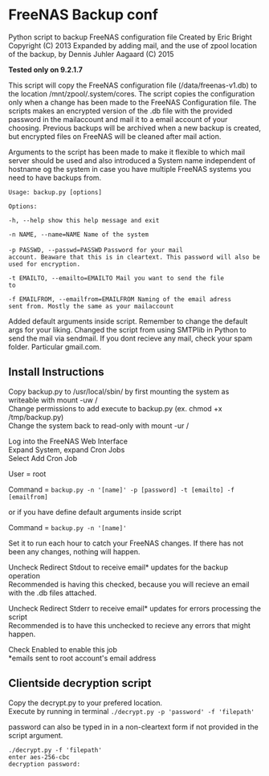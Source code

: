 <h1>FreeNAS Backup conf</h1>

Python script to backup FreeNAS configuration file Created by Eric Bright Copyright (C) 2013
Expanded by adding mail, and the use of zpool location of the backup, by Dennis Juhler Aagaard (C) 2015

<b>Tested only on 9.2.1.7</b>

This script will copy the FreeNAS configuration file (/data/freenas-v1.db) to the location /mnt/zpool/.system/cores. The script copies the configuration only when a change has been made to the FreeNAS Configuration file. The scripts makes an encrypted version of the .db file with the provided password in the mailaccount and mail it to a email account of your choosing. Previous backups will be archived when a new backup is created, but encrypted files on FreeNAS will be cleaned after mail action.

Arguments to the script has been made to make it flexible to which mail server should be used and also introduced a System name independent of hostname og the system in case you have multiple FreeNAS systems you need to have backups from.

<code>Usage: backup.py [options]</code>

<code>Options:</code>

<code>-h, --help            show this help message and exit</code>

<code>-n NAME, --name=NAME    Name of the system</code>

<code>-p PASSWD, --passwd=PASSWD</code>
                        <code>Password for your mail account. Beaware that this is
                        in cleartext. This password will also be used for encryption.</code>

<code>-t EMAILTO, --emailto=EMAILTO
                        Mail you want to send the file to</code>

<code>-f EMAILFROM, --emailfrom=EMAILFROM
                        Naming of the email adress sent from. Mostly the same
                        as your mailaccount</code>

Added default arguments inside script. Remember to change the default args for your liking.
Changed the script from using SMTPlib in Python to send the mail via sendmail. If you dont recieve any mail, check your spam folder. Particular gmail.com.


<h2>Install Instructions</h2>

Copy backup.py to /usr/local/sbin/ by first mounting the system as writeable with mount -uw /
<br>Change permissions to add execute to backup.py (ex. chmod +x /tmp/backup.py)
<br>Change the system back to read-only with mount -ur /

Log into the FreeNAS Web Interface
<br>Expand System, expand Cron Jobs
<br>Select Add Cron Job

User = root 

Command = <code>backup.py -n '[name]' -p [password] -t [emailto] -f [emailfrom]</code>

or if you have define default arguments inside script

Command = <code>backup.py -n '[name]'</code>

Set it to run each hour to catch your FreeNAS changes. If there has not been any changes, nothing will happen.

Uncheck Redirect Stdout to receive email* updates for the backup operation
<br>Recommended is having this checked, because you will recieve an email with the .db files attached.

Uncheck Redirect Stderr to receive email* updates for errors processing the script
<br>Recommended is to have this unchecked to recieve any errors that might happen.

Check Enabled to enable this job
<br>*emails sent to root account's email address

<h2>Clientside decryption script</h2>

Copy the decrypt.py to your prefered location.
<br>Execute by running in terminal
<code>./decrypt.py -p 'password' -f 'filepath'</code>

password can also be typed in in a non-cleartext form if not provided in the script argument.

<code>./decrypt.py -f 'filepath'</code>
<br><code>enter aes-256-cbc decryption password:</code>